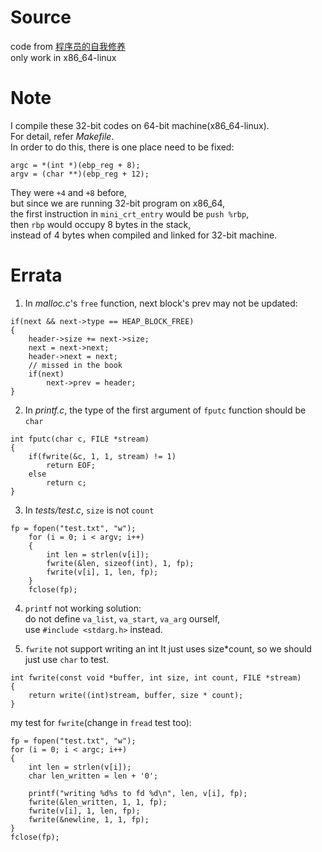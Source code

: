 # Source
code from [程序员的自我修养](https://book.douban.com/subject/3652388/)  
only work in x86_64-linux

# Note
I compile these 32-bit codes on 64-bit machine(x86_64-linux).  
For detail, refer *Makefile*.  
In order to do this, there is one place need to be fixed:
```
argc = *(int *)(ebp_reg + 8);
argv = (char **)(ebp_reg + 12);
```
They were `+4` and `+8` before,  
but since we are running 32-bit program on x86_64,  
the first instruction in `mini_crt_entry` would be `push %rbp`,  
then `rbp` would occupy 8 bytes in the stack,  
instead of 4 bytes when compiled and linked for 32-bit machine.

# Errata
1. In *malloc.c*'s `free` function, next block's prev may not be updated:
```
if(next && next->type == HEAP_BLOCK_FREE)
{
    header->size += next->size;
    next = next->next;
    header->next = next;
    // missed in the book
    if(next)
        next->prev = header;
}
```

2. In *printf.c*, the type of the first argument of `fputc` function should be `char`
```
int fputc(char c, FILE *stream)
{
    if(fwrite(&c, 1, 1, stream) != 1)
        return EOF;
    else
        return c;
}
```

3. In *tests/test.c*, `size` is not `count`
```
fp = fopen("test.txt", "w");
    for (i = 0; i < argv; i++)
    {
        int len = strlen(v[i]);
        fwrite(&len, sizeof(int), 1, fp);
        fwrite(v[i], 1, len, fp);
    }
    fclose(fp);
```

4. `printf` not working
solution:  
do not define `va_list`, `va_start`, `va_arg` ourself,  
use `#include <stdarg.h>` instead.

5. `fwrite` not support writing an int
It just uses size*count, so we should just use `char` to test.
```
int fwrite(const void *buffer, int size, int count, FILE *stream)
{
    return write((int)stream, buffer, size * count);
}

```
my test for `fwrite`(change in `fread` test too):
```
fp = fopen("test.txt", "w");
for (i = 0; i < argc; i++)
{
    int len = strlen(v[i]);
    char len_written = len + '0';

    printf("writing %d%s to fd %d\n", len, v[i], fp);
    fwrite(&len_written, 1, 1, fp);
    fwrite(v[i], 1, len, fp);
    fwrite(&newline, 1, 1, fp);
}
fclose(fp);
```
